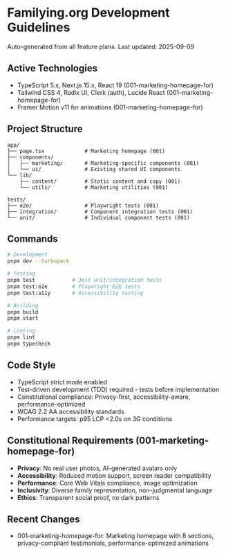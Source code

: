 # Familying.org Development Guidelines

Auto-generated from all feature plans. Last updated: 2025-09-09

## Active Technologies
- TypeScript 5.x, Next.js 15.x, React 19 (001-marketing-homepage-for)
- Tailwind CSS 4, Radix UI, Clerk (auth), Lucide React (001-marketing-homepage-for)
- Framer Motion v11 for animations (001-marketing-homepage-for)

## Project Structure
```
app/
├── page.tsx             # Marketing homepage (001)
├── components/
│   ├── marketing/       # Marketing-specific components (001)
│   └── ui/              # Existing shared UI components
└── lib/
    ├── content/         # Static content and copy (001)
    └── utils/           # Marketing utilities (001)

tests/
├── e2e/                 # Playwright tests (001)
├── integration/         # Component integration tests (001)  
└── unit/                # Individual component tests (001)
```

## Commands
```bash
# Development
pnpm dev --turbopack

# Testing  
pnpm test            # Jest unit/integration tests
pnpm test:e2e        # Playwright E2E tests
pnpm test:a11y       # Accessibility testing

# Building
pnpm build
pnpm start

# Linting
pnpm lint
pnpm typecheck
```

## Code Style
- TypeScript strict mode enabled
- Test-driven development (TDD) required - tests before implementation
- Constitutional compliance: Privacy-first, accessibility-aware, performance-optimized
- WCAG 2.2 AA accessibility standards
- Performance targets: p95 LCP <2.0s on 3G conditions

## Constitutional Requirements (001-marketing-homepage-for)
- **Privacy**: No real user photos, AI-generated avatars only
- **Accessibility**: Reduced motion support, screen reader compatibility
- **Performance**: Core Web Vitals compliance, image optimization
- **Inclusivity**: Diverse family representation, non-judgmental language
- **Ethics**: Transparent social proof, no dark patterns

## Recent Changes
- 001-marketing-homepage-for: Marketing homepage with 8 sections, privacy-compliant testimonials, performance-optimized animations

<!-- MANUAL ADDITIONS START -->
<!-- Add manual documentation here -->
<!-- MANUAL ADDITIONS END -->